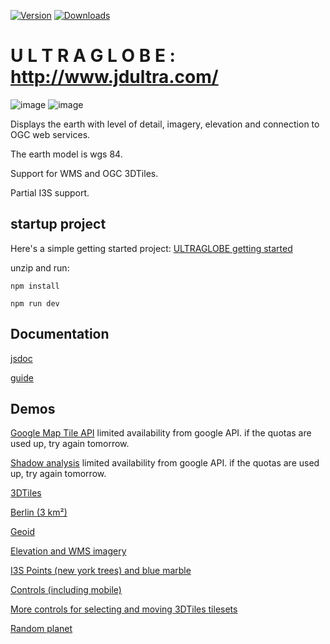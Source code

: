 [![Version](https://img.shields.io/npm/v/@jdultra/ultra-globe?style=flat&colorA=000000&colorB=000000)](https://npmjs.com/package/@jdultra/ultra-globe)
[![Downloads](https://img.shields.io/npm/dt/@jdultra/ultra-globe.svg?style=flat&colorA=000000&colorB=000000)](https://npmjs.com/package/@jdultra/ultra-globe)

# U L T R A G L O B E  :  http://www.jdultra.com/

![image](https://github.com/ebeaufay/UltraGlobe/assets/16924300/80af2644-fa32-48c4-b0d7-3c33a590718d)
![image](https://github.com/ebeaufay/UltraGlobe/assets/16924300/83c5d224-d417-42b4-87d6-ef41823b6133)


Displays the earth with level of detail, imagery, elevation and connection to OGC web services.

The earth model is wgs 84.

Support for WMS and OGC 3DTiles.

Partial I3S support.

## startup project
Here's a simple getting started project: [ULTRAGLOBE getting started](https://drive.google.com/file/d/1ECn7C98WRZRlaNhz_CG5sVFWkwG4mvTb/view?usp=share_link)

unzip and run:

```
npm install
```
```
npm run dev
```
## Documentation

[jsdoc](https://www.jdultra.com/ultraglobe/docs/Map.html)

[guide](https://github.com/ebeaufay/UltraGlobe/blob/master/Guide.md)


## Demos

[Google Map Tile API](https://www.jdultra.com/mapTiles/index.html) limited availability from google API. if the quotas are used up, try again tomorrow.

[Shadow analysis](https://www.jdultra.com/sunny/index.html) limited availability from google API. if the quotas are used up, try again tomorrow.

[3DTiles](https://ebeaufay.github.io/UltraGlobeDemo/)

[Berlin (3 km²)](https://www.jdultra.com/berlin/index.html)

[Geoid](https://storage.googleapis.com/jdultra.com/geoid/index.html)

[Elevation and WMS imagery](https://storage.googleapis.com/jdultra.com/elevation/index.html)

[I3S Points (new york trees) and blue marble](https://storage.googleapis.com/jdultra.com/i3s/index.html)

[Controls (including mobile)](https://storage.googleapis.com/jdultra.com/controllers/index.html)

[More controls for selecting and moving 3DTiles tilesets](https://storage.googleapis.com/jdultra.com/tilesetplacement/index.html)

[Random planet](https://www.jdultra.com/random/index.html)


